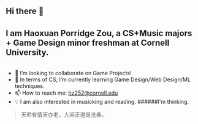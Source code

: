 ## Hi there 👋
######
## I am Haoxuan Porridge Zou, a CS+Music majors + Game Design minor freshman at Cornell University.
######

- 👯 I’m looking to collaborate on Game Projects!
- 🌱 In terms of CS, I’m currently learning Game Design/Web Design/ML techniques.
- 📫 How to reach me: hz252@cornell.edu 
- 💡 I am also interested in musicking and reading.
######I'm thinking.

> 天若有情天亦老，人间正道是沧桑。

<!--
**PORRIDGE-ZOU/PORRIDGE-ZOU** is a ✨ _special_ ✨ repository because its `README.md` (this file) appears on your GitHub profile.

Here are some ideas to get you started:

- 🔭 I’m currently working on ...
- 🌱 I’m currently learning ...


- 💬 Ask me about ...

- 😄 Pronouns: ...
- ⚡ Fun fact: ...
-->
